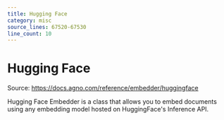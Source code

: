 ```yaml
---
title: Hugging Face
category: misc
source_lines: 67520-67530
line_count: 10
---
```


# Hugging Face
Source: https://docs.agno.com/reference/embedder/huggingface



Hugging Face Embedder is a class that allows you to embed documents using any embedding model hosted on HuggingFace's Inference API.

<Snippet file="embedder-huggingface-reference.mdx" />


